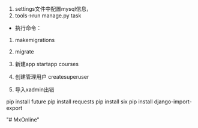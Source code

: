 
1. settings文件中配置mysql信息，
2. tools->run manage.py task

- 执行命令：
1. makemigrations
2. migrate


1. 新建app
startapp courses

2. 创建管理用户
createsuperuser

3. 导入xadmin出错

pip install future
pip install requests
pip install six
pip install django-import-export






"# MxOnline" 
